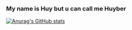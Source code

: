 ### My name is Huy but u can call me Huyber

[![Anurag's GitHub stats](https://github-readme-stats.vercel.app/api?username=huyberkiss&show_icons=true&theme=radical)](https://github.com/anuraghazra/github-readme-stats)

